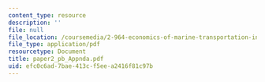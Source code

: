 ```yaml
---
content_type: resource
description: ''
file: null
file_location: /coursemedia/2-964-economics-of-marine-transportation-industries-fall-2006/efc0c6ad7bae413cf5eea2416f81c97b_paper2_pb_Appnda.pdf
file_type: application/pdf
resourcetype: Document
title: paper2_pb_Appnda.pdf
uid: efc0c6ad-7bae-413c-f5ee-a2416f81c97b
---
```

